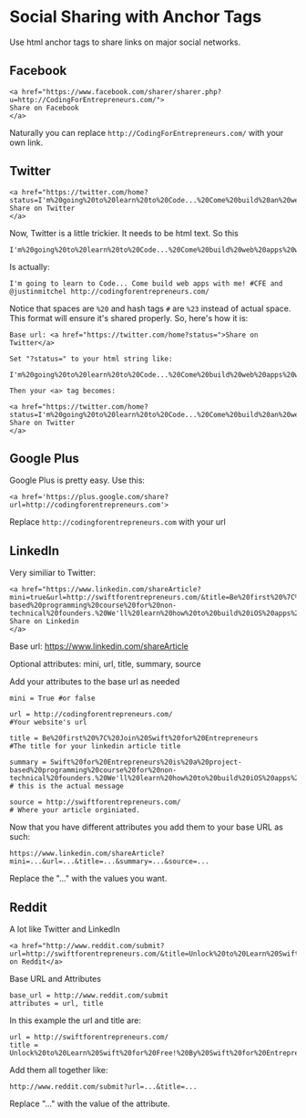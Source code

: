 Social Sharing with Anchor Tags
======

Use html anchor tags to share links on major social networks.


## Facebook

```
<a href="https://www.facebook.com/sharer/sharer.php?u=http://CodingForEntrepreneurs.com/">
Share on Facebook
</a>
```
Naturally you can replace `http://CodingForEntrepreneurs.com/` with your own link.


## Twitter

```
<a href="https://twitter.com/home?status=I'm%20going%20to%20learn%20to%20Code...%20Come%20build%20an%20web%20apsp%20with%20me!%20%23CFE%20and%20@justinmitchel%20http://codingforentrepreneurs.com/">
Share on Twitter
</a>
```
Now, Twitter is a little trickier. It needs to be html text. So this

```
I'm%20going%20to%20learn%20to%20Code...%20Come%20build%20web%20apps%20with%20me!%20%23CFE%20and%20@justinmitchel%20http://codingforentrepreneurs.com/

```
Is actually:
```
I'm going to learn to Code... Come build web apps with me! #CFE and @justinmitchel http://codingforentrepreneurs.com/
```
Notice that spaces are `%20` and hash tags `#` are `%23` instead of actual space. This format will ensure it's shared properly. So, here's how it is:

``` 
Base url: <a href="https://twitter.com/home?status=">Share on Twitter</a>

Set "?status=" to your html string like: 

I'm%20going%20to%20learn%20to%20Code...%20Come%20build%20web%20apps%20with%20me!%20%23CFE%20and%20@justinmitchel%20http://codingforentrepreneurs.com/

Then your <a> tag becomes:

<a href="https://twitter.com/home?status=I'm%20going%20to%20learn%20to%20Code...%20Come%20build%20an%20web%20apsp%20with%20me!%20%23CFE%20and%20@justinmitchel%20http://codingforentrepreneurs.com/">
Share on Twitter
</a>

```

## Google Plus

Google Plus is pretty easy. Use this:
```
<a href='https://plus.google.com/share?url=http://codingforentrepreneurs.com'>
```
Replace `http://codingforentrepreneurs.com` with your url



## LinkedIn

Very similiar to Twitter:
```
<a href="https://www.linkedin.com/shareArticle?mini=true&url=http://swiftforentrepreneurs.com/&title=Be%20first%20%7C%20Join%20Swift%20for%20Entrepreneurs&summary=Swift%20for%20Entrepreneurs%20is%20a%20project-based%20programming%20course%20for%20non-technical%20founders.%20We'll%20learn%20how%20to%20build%20iOS%20apps%20from%20scratch%20using%20Apple's%20new%20programming%20language:%20Swift.%20Be%20first%20and%20learn%20with%20me!&source=http://swiftforentrepreneurs.com/">
Share on Linkedin
</a>
```
Base url:  https://www.linkedin.com/shareArticle

Optional attributes: mini, url, title, summary, source


Add your attributes to the base url as needed
```
mini = True #or false

url = http://codingforentrepreneurs.com/ 
#Your website's url

title = Be%20first%20%7C%20Join%20Swift%20for%20Entrepreneurs 
#The title for your linkedin article title

summary = Swift%20for%20Entrepreneurs%20is%20a%20project-based%20programming%20course%20for%20non-technical%20founders.%20We'll%20learn%20how%20to%20build%20iOS%20apps%20from%20scratch%20using%20Apple's%20new%20programming%20language:%20Swift.%20Be%20first%20and%20learn%20with%20me! 
# this is the actual message

source = http://swiftforentrepreneurs.com/
# Where your article orginiated.

```

Now that you have different attributes you add them to your base URL as such:

```
https://www.linkedin.com/shareArticle?mini=...&url=...&title=...&summary=...&source=...

```
Replace the "..." with the values you want.


## Reddit

A lot like Twitter and LinkedIn

```
<a href="http://www.reddit.com/submit?url=http://swiftforentrepreneurs.com/&title=Unlock%20to%20Learn%20Swift%20for%20Free!%20By%20Swift%20for%20Entrepreneurs.%20Made%20for%20Non%20Techincals.">Share on Reddit</a>
```

Base URL and Attributes
```
base_url = http://www.reddit.com/submit
attributes = url, title
```
In this example the url and title are:
```
url = http://swiftforentrepreneurs.com/
title = Unlock%20to%20Learn%20Swift%20for%20Free!%20By%20Swift%20for%20Entrepreneurs.%20Made%20for%20Non%20Techincals.
```

Add them all together like:

```
http://www.reddit.com/submit?url=...&title=...
```
Replace "..." with the value of the attribute.







